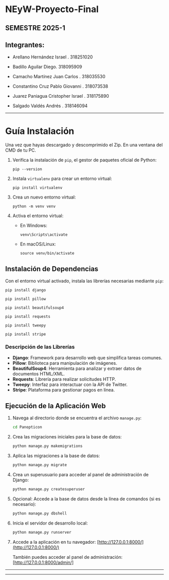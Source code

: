 # NEyW-Proyecto-Final

## SEMESTRE 2025-1

## Integrantes:

  - Arellano Hernández Israel . 318251020
  
  - Badillo Aguilar Diego. 318095909 
  
  - Camacho Martínez Juan Carlos . 318035530
  
  - Constantino Cruz Pablo Giovanni . 318073538
  
  - Juarez Paniagua Cristopher Israel . 318175890
  
  - Salgado Valdés Andrés . 318146094

--- 

# Guía Instalación

Una vez que hayas descargado y descomprimido el Zip. En una ventana del CMD de tu PC.

1. Verifica la instalación de `pip`, el gestor de paquetes oficial de Python:
   ```
   pip --version
   ```

2. Instala `virtualenv` para crear un entorno virtual:
   ```
   pip install virtualenv
   ```

3. Crea un nuevo entorno virtual:
   ```
   python -m venv venv
   ```

4. Activa el entorno virtual:
   - En Windows:
     ```
     venv\Scripts\activate
     ```
   - En macOS/Linux:
     ```
     source venv/bin/activate
     ```

## Instalación de Dependencias

Con el entorno virtual activado, instala las librerías necesarias mediante `pip`:

```
pip install django
```
```
pip install pillow
```
```
pip install beautifulsoup4
```
```
pip install requests
```
```
pip install tweepy
```
```
pip install stripe
```

### Descripción de las Librerías

- **Django**: Framework para desarrollo web que simplifica tareas comunes.
- **Pillow**: Biblioteca para manipulación de imágenes.
- **BeautifulSoup4**: Herramienta para analizar y extraer datos de documentos HTML/XML.
- **Requests**: Librería para realizar solicitudes HTTP.
- **Tweepy**: Interfaz para interactuar con la API de Twitter.
- **Stripe**: Plataforma para gestionar pagos en línea.

## Ejecución de la Aplicación Web

1. Navega al directorio donde se encuentra el archivo `manage.py`:
   ```bash
   cd Panopticon
   ```
2. Crea las migraciones iniciales para la base de datos:
   ```bash
   python manage.py makemigrations
   ```
3. Aplica las migraciones a la base de datos:
   ```bash
   python manage.py migrate
   ```
4. Crea un superusuario para acceder al panel de administración de Django:
   ```bash
   python manage.py createsuperuser
   ```
5. Opcional: Accede a la base de datos desde la línea de comandos (si es necesario):
   ```bash
   python manage.py dbshell
   ```
6. Inicia el servidor de desarrollo local:
   ```bash
   python manage.py runserver
   ```

7. Accede a la aplicación en tu navegador:
   [http://127.0.0.1:8000/](http://127.0.0.1:8000/)
   
   También puedes acceder al panel de administración:
   [http://127.0.0.1:8000/admin/]
---
---





